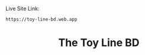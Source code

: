 Live Site Link:

```
https://toy-line-bd.web.app
```
<h1 style="text-align:center;">The Toy Line BD</h1>